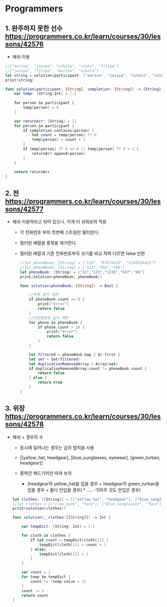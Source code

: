 # Programmers

## 1. 완주하지 못한 선수 https://programmers.co.kr/learn/courses/30/lessons/42576

* 해쉬 이용 

```swift
//["marina", "josipa", "nikola", "vinko", "filipa"]
//["josipa", "filipa", "marina", "nikola"]
let string = solution(participant: ["marina", "josipa", "nikola", "vinko", "filipa", "marina"], completion: ["josipa", "filipa", "marina", "nikola"])
print(string)

func solution(participant: [String], completion: [String]) -> [String] {
    var temp: [String:Int] = [:]
    
    for person in participant {
        temp[person] = 0
    }

    var returnArr: [String] = []
    for person in participant {
        if completion.contains(person) {
            let count = temp[person] ?? 0
            temp[person] = count + 1
        }
        if temp[person] ?? 0 == 0 || temp[person] ?? 0 > 1 {
            returnArr.append(person)
        }
    }

    return returnArr
}
```

## 2. 전 https://programmers.co.kr/learn/courses/30/lessons/42577

* 해쉬 이용하라고 되어 있으나, 이게 더 쉬워보여 적용

    * 각 전화번호 부의 첫번째 스트링만 필터한다.

    * 필터된 배열을 중복을 제거한다.
    
    * 필터된 배열과 기존 전화번호부의 크기를 비교 하여 다르면 false 반환

        ```swift
        //let phoneBook: [String] = ["119", "97674223", "1195524421"]
        //let phoneBook: [String] = ["123","456","789"]
        let phoneBook: [String] = ["12","123","1235","567","88"]
        print(solution(phoneBook: phoneBook))

        func solution(phoneBook: [String]) -> Bool {

            //폰북 길이 제한
            if phoneBook.count == 0 {
                print("error")
                return false
            }
            //각전화번호 길이 제한
            for phone in phoneBook {
                if phone.count > 20 {
                    print("error")
                    return false
                }
            }

            let filtered = phoneBook.map { $0.first }
            let set = Set(filtered)
            let duplicationRemovedArray = Array(set)
            if duplicationRemovedArray.count != phoneBook.count {
                return false
            } else {
                return true
            }
        }
        ```
## 3. 위장 https://programmers.co.kr/learn/courses/30/lessons/42578

* 해쉬 + 경우의 수

    * 동시에 일어나는 경우는 곱의 법칙을 사용
    
    * [[yellow_hat, headgear], [blue_sunglasses, eyewear], [green_turban, headgear]]
    
    * 중복인 헤드기어만 따져 보자
    
        * (headgear의 yellow_hat을 입을 경우 + headgear의 green_turban을 입을 경우 + 둘다 안입을 경우) * ..... -1(아무 것도 안입은 경우)

    ```swift
    let clothes: [[String]] = [["yellow_hat", "headgear"], ["blue_sunglasses", "eyewear"], ["green_turban", "headgear"]]
    //let clothes = [["crow_mask", "face"], ["blue_sunglasses", "face"], ["smoky_makeup", "face"]]
    print(solution(clothes))

    func solution(_ clothes:[[String]]) -> Int {

        var tempDict: [String: Int] = [:]

        for cloth in clothes {
            if let count = tempDict[cloth[1]] {
                tempDict[cloth[1]] = count + 1
            } else{
                tempDict[cloth[1]] = 1
            }
        }

        var count = 1
        for temp in tempDict {
            count *= (temp.value + 1)
        }
        count -= 1
        return count
    }
    ```
